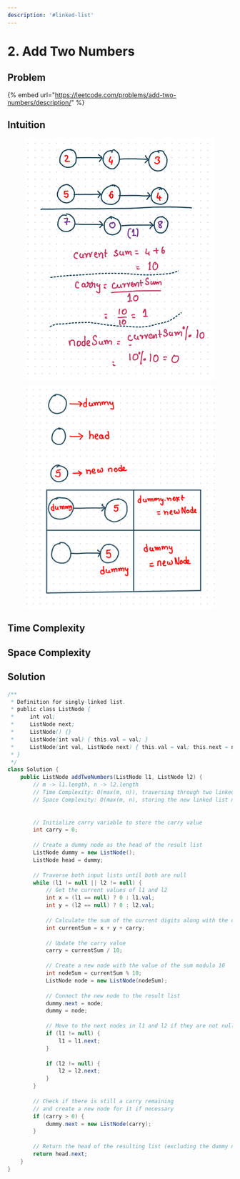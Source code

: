 ```yaml
---
description: '#linked-list'
---
```


# 2. Add Two Numbers

## Problem

{% embed url="https://leetcode.com/problems/add-two-numbers/description/" %}

## Intuition

<figure><img src="../.gitbook/assets/image (73).png" alt=""><figcaption></figcaption></figure>

<figure><img src="../.gitbook/assets/image (22).png" alt=""><figcaption></figcaption></figure>

## Time Complexity



## Space Complexity



## Solution

```java
/**
 * Definition for singly-linked list.
 * public class ListNode {
 *     int val;
 *     ListNode next;
 *     ListNode() {}
 *     ListNode(int val) { this.val = val; }
 *     ListNode(int val, ListNode next) { this.val = val; this.next = next; }
 * }
 */
class Solution {
    public ListNode addTwoNumbers(ListNode l1, ListNode l2) {
        // m -> l1.length, n -> l2.length
        // Time Complexity: O(max(m, n)), traversing through two linked lists
        // Space Complexity: O(max(m, n), storing the new linked list nodes


        // Initialize carry variable to store the carry value
        int carry = 0;

        // Create a dummy node as the head of the result list
        ListNode dummy = new ListNode();
        ListNode head = dummy;

        // Traverse both input lists until both are null
        while (l1 != null || l2 != null) {
            // Get the current values of l1 and l2
            int x = (l1 == null) ? 0 : l1.val;
            int y = (l2 == null) ? 0 : l2.val;

            // Calculate the sum of the current digits along with the carry
            int currentSum = x + y + carry;

            // Update the carry value
            carry = currentSum / 10;

            // Create a new node with the value of the sum modulo 10
            int nodeSum = currentSum % 10;
            ListNode node = new ListNode(nodeSum);

            // Connect the new node to the result list
            dummy.next = node;
            dummy = node;

            // Move to the next nodes in l1 and l2 if they are not null
            if (l1 != null) {
                l1 = l1.next;
            }

            if (l2 != null) {
                l2 = l2.next;
            }
        }

        // Check if there is still a carry remaining
        // and create a new node for it if necessary
        if (carry > 0) {
            dummy.next = new ListNode(carry);
        }

        // Return the head of the resulting list (excluding the dummy node)
        return head.next;
    }
}
```
